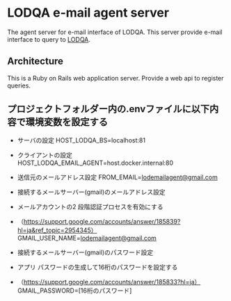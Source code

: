 # LODQA e-mail agent server

The agent server for e-mail interface of LODQA.
This server provide e-mail interface to query to [LODQA](http://lodqa.org/).

## Architecture

This is a Ruby on Rails web application server.
Provide a web api to register queries.

## プロジェクトフォルダー内の.envファイルに以下内容で環境変数を設定する

* サーバの設定
HOST_LODQA_BS=localhost:81

* クライアントの設定
HOST_LODQA_EMAIL_AGENT=host.docker.internal:80

* 送信元のメールアドレス設定
FROM_EMAIL=lodemailagent@gmail.com

* 接続するメールサーバー(gmail)のメールアドレス設定
* メールアカウントの2 段階認証プロセスを有効にする
* （https://support.google.com/accounts/answer/185839?hl=ja&ref_topic=2954345）
GMAIL_USER_NAME=lodemailagent@gmail.com

* 接続するメールサーバー(gmail)のパスワード設定
* アプリ パスワードの生成して16桁のパスワードを設定する
* （https://support.google.com/accounts/answer/185833?hl=ja）
GMAIL_PASSWORD=[16桁のパスワード]

